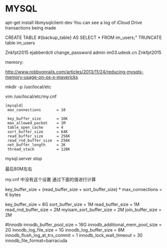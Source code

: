 MYSQL
=====

apt-get install libmysqlclient-dev
You can see a log of iCloud Drive transactions being made


CREATE TABLE #{backup_table} AS SELECT * FROM im_users;"
TRUNCATE table im_users

Znkfpt2015
ejabberdctl change_password admin im03.udesk.cn Znkfpt2015


memory:

http://www.robbyonrails.com/articles/2013/11/24/reducing-mysqls-memory-usage-on-os-x-mavericks

mkdir -p /usr/local/etc

vim /usr/local/etc/my.cnf

```
[mysqld]
 max_connections       = 10

 key_buffer_size       = 16K
 max_allowed_packet    = 1M
 table_open_cache      = 4
 sort_buffer_size      = 64K
 read_buffer_size      = 256K
 read_rnd_buffer_size  = 256K
 net_buffer_length     = 2K
 thread_stack          = 128K
 ```

mysql.server stop

最后80M左右

my.cnf 中没有这个设置
通过下面的值进行计算

key_buffer_size + (read_buffer_size + sort_buffer_size) * max_connections = K bytes

key_buffer_size = 8G
sort_buffer_size = 1M
read_buffer_size = 1M
read_rnd_buffer_size = 2M
myisam_sort_buffer_size = 2M
join_buffer_size = 2M

#Innodb
innodb_buffer_pool_size = 16G
innodb_additional_mem_pool_size = 2G
innodb_log_file_size = 1G
innodb_log_buffer_size = 8M
innodb_flush_log_at_trx_commit = 1
innodb_lock_wait_timeout = 30
innodb_file_format=barracuda
